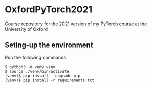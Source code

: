 # OxfordPyTorch2021

Course repository for the 2021 version of my PyTorch course at the University of Oxford

## Seting-up the environment

Run the following commands:
```
$ python3 -m venv venv
$ source ./venv/bin/activate
(venv)$ pip install --upgrade pip
(venv)$ pip install -r requirements.txt
```
